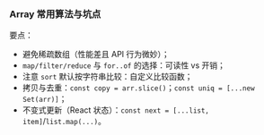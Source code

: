 ### Array 常用算法与坑点

要点：

- 避免稀疏数组（性能差且 API 行为微妙）；
- `map/filter/reduce` 与 `for..of` 的选择：可读性 vs 开销；
- 注意 `sort` 默认按字符串比较：自定义比较函数；
- 拷贝与去重：`const copy = arr.slice()`；`const uniq = [...new Set(arr)]`；
- 不变式更新（React 状态）：`const next = [...list, item]`/`list.map(...)`。

